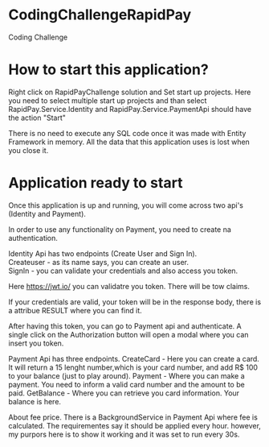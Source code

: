 # CodingChallengeRapidPay
Coding Challenge

# How to start this application?
Right click on RapidPayChallenge solution and Set start up projects. 
Here you need to select multiple start up projects and than select RapidPay.Service.Identity and RapidPay.Service.PaymentApi should have the action "Start"

There is no need to execute any SQL code once it was made with Entity Framework in memory. All the data that this application uses is lost when you close it.

# Application ready to start
Once this application is up and running, you will come across two api's (Identity and Payment).

In order to use any functionality on Payment, you need to create na authentication. 

Identity Api has two endpoints (Create User and Sign In).
<br />
Createuser - as its name says, you can create an user.
<br />
SignIn - you can validate your credentials and also access you token.

Here https://jwt.io/ you can validatre you token. There will be tow claims. 

If your credentials are valid, your token will be in the response body, there is a attribue RESULT where you can find it.

After having this token, you can go to Payment api and authenticate. A single click on the Authorization button will open a modal where you can insert you token.

Payment Api has three endpoints. 
CreateCard - Here you can create a card. It will return a 15 lenght number,which is your card number, and add R$ 100 to your balance (just to play around). 
Payment - Where you can make a payment. You need to inform a valid card number and the amount to be paid. 
GetBalance - Where you can retrieve you card information. Your balance is here. 

About fee price.
There is a BackgroundService in Payment Api where fee is calculated. The requirementes say it should be applied every hour. however, my purpors here is to show it working and it was set to run every 30s.


